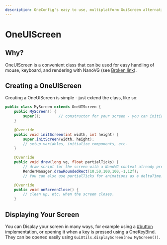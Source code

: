 ```yaml
---
description: OneConfig's easy to use, multiplatform GuiScreen alternative
---
```


# OneUIScreen

## Why?

OneUIScreen is a convenient class that can be used for easy handling of mouse, keyboard, and rendering with NanoVG (see [Broken link](broken-reference "mention")).

## Creating a OneUIScreen

Creating a OneUIScreen is simple - just extend the class, like so:

```java
public class MyScreen extends OneUIScreen {
    public MyScreen() {
        super();        // constructor for your screen - you can initialize things here as well
    }

    @Override
    public void initScreen(int width, int height) {
        super.initScreen(width, height);
        // setup variables, initialize components, etc.
    }       

    @Override
    public void draw(long vg, float partialTicks) {
        // draw script for the screen with a NanoVG context already prepared
        RenderManager.drawRoundedRect(10,50,100,100,-1,12f);
        // You can also use partialTicks for animations as a deltaTime.

    @Override
    public void onScreenClose() {
        // clean up, etc. when the screen closes.
    }
```

## Displaying Your Screen

You can Display your screen in many ways, for example using a [#button](../config/adding-options/buttons-colors-and-keybinds.md#button "mention") implementation, or opening it when a key is pressed using a OneKeyBind. They can be opened easily using `GuiUtils.displayScreen(new MyScreen())`.
